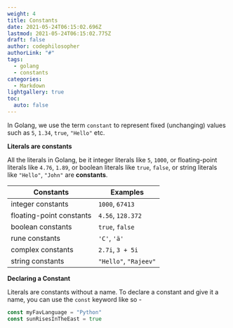 ```yaml
---
weight: 4
title: Constants
date: 2021-05-24T06:15:02.696Z
lastmod: 2021-05-24T06:15:02.775Z
draft: false
author: codephilosopher
authorLink: "#"
tags:
  - golang
  - constants
categories:
  - Markdown
lightgallery: true
toc:
  auto: false
---
```

In Golang, we use the term `constant` to represent fixed (unchanging) values such as `5`, `1.34`, `true`, `"Hello"` etc.

**Literals are constants**

All the literals in Golang, be it integer literals like `5`, `1000`, or floating-point literals like `4.76`, `1.89`, or boolean literals like `true`, `false`, or string literals like `"Hello"`, `"John"` are **constants**.



| Constants                | Examples              |
| ------------------------ | --------------------- |
| integer constants        | `1000`, `67413`       |
| floating-point constants | `4.56`, `128.372`     |
| boolean constants        | `true`, `false`       |
| rune constants           | `'C'`, `'ä'`          |
| complex constants        | `2.7i`, `3 + 5i`      |
| string constants         | `"Hello"`, `"Rajeev"` |



**Declaring a Constant**

Literals are constants without a name. To declare a constant and give it a name, you can use the `const` keyword like so -



```go
const myFavLanguage = "Python"
const sunRisesInTheEast = true

```